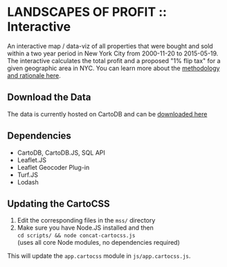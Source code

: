 # LANDSCAPES OF PROFIT :: Interactive
An interactive map / data-viz of all properties that were bought and sold within a two year period in New York City from 2000-11-20 to 2015-05-19. The interactive calculates the total profit and a proposed "1% flip tax" for a given geographic area in NYC. You can learn more about the [methodology and rationale here](http://www.landscapesofprofit.com/).

## Download the Data
The data is currently hosted on CartoDB and can be [downloaded here](https://chenrick.cartodb.com/tables/nyc_flips_pluto_150712/public)

## Dependencies
- CartoDB, CartoDB.JS, SQL API
- Leaflet.JS
- Leaflet Geocoder Plug-in
- Turf.JS
- Lodash 

## Updating the CartoCSS
1. Edit the corresponding files in the `mss/` directory
2. Make sure you have Node.JS installed and then  
    `cd scripts/ && node concat-cartocss.js`  
    (uses all core Node modules, no dependencies required)

This will update the `app.cartocss` module in `js/app.cartocss.js`.
